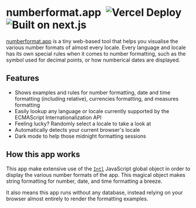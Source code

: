 # numberformat.app &nbsp;![Vercel Deploy](https://deploy-badge.vercel.app/vercel/number-format-jakeisonlines-projects) ![Built on next.js](https://img.shields.io/github/package-json/dependency-version/jakeisonline/number-format/next)

[numberformat.app](http://www.numberformat.app) is a tiny web-based tool that helps you visualise the various number formats of almost every locale. Every language and locale has its own special rules when it comes to number formatting, such as the symbol used for decimal points, or how numberical dates are displayed.

## Features

* Shows examples and rules for number formatting, date and time formatting (including relative), currencies formatting, and measures formatting
* Easily lookup any language or locale currently supported by the ECMAScript Internationalization API
* Feeling lucky? Randomly select a locale to take a look at
* Automatically detects your current browser's locale
* Dark mode to help those midnight formatting sessions

## How this app works

This app make extensive use of the [`Intl`](https://developer.mozilla.org/en-US/docs/Web/JavaScript/Reference/Global_Objects/Intl) JavaScript global object in order to display the various number formats of the app. This magical object makes string formatting for number, date, and time formatting a breeze.

It also means this app runs without any database, instead relying on your browser almost entirely to render the formatting examples.

